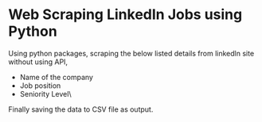 # Web Scraping LinkedIn Jobs using Python
Using python packages, scraping the below listed details from linkedln site without using API,
 - Name of the company
 - Job position
 - Seniority Level\
   
Finally saving the data to CSV file as output.
